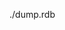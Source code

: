 ./dump.rdb
<!-- ./appendonlydir/appendonly.aof.1.base.rdb
./appendonlydir/appendonly.aof.1.incr.aof
./appendonlydir/appendonly.aof.manifest
./nodes.conf -->